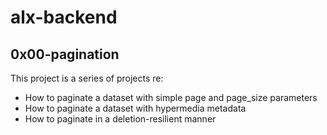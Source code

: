 # alx-backend

## 0x00-pagination
This project is a series of projects re:
  * How to paginate a dataset with simple page and page_size parameters
  * How to paginate a dataset with hypermedia metadata
  * How to paginate in a deletion-resilient manner
